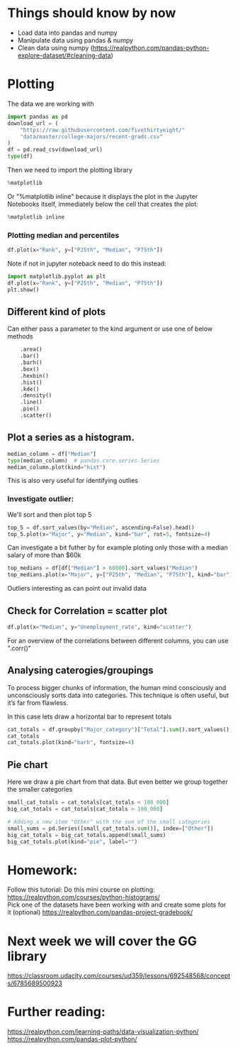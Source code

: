 # Things should know by now
- Load data into pandas and numpy
- Manipulate data using pandas & numpy
- Clean data using numpy (https://realpython.com/pandas-python-explore-dataset/#cleaning-data)


# Plotting


The data we are working with

```python
import pandas as pd
download_url = (
    "https://raw.githubusercontent.com/fivethirtyeight/"
    "data/master/college-majors/recent-grads.csv"
)
df = pd.read_csv(download_url)
type(df)
```

Then we need to import the plotting library
```python
%matplotlib
```
Or "%matplotlib inline" because it displays the plot in the Jupyter Notebooks itself, immediately below the cell that creates the plot:
```python
%matplotlib inline
```

### Plotting median and percentiles
```python
df.plot(x="Rank", y=["P25th", "Median", "P75th"])
```
Note if not in jupyter noteback need to do this instead:
```python
import matplotlib.pyplot as plt
df.plot(x="Rank", y=["P25th", "Median", "P75th"])
plt.show()
```

## Different kind of plots
Can either pass a parameter to the kind argument or use one of below methods
```python
    .area()
    .bar()
    .barh()
    .box()
    .hexbin()
    .hist()
    .kde()
    .density()
    .line()
    .pie()
    .scatter()
```

## Plot a series as a histogram.
```python
median_column = df["Median"]
type(median_column)  # pandas.core.series.Series
median_column.plot(kind="hist")
```

This is also very useful for identifying outlies

### Investigate outlier:
We'll sort and then plot top 5
```python
top_5 = df.sort_values(by="Median", ascending=False).head()
top_5.plot(x="Major", y="Median", kind="bar", rot=5, fontsize=4)
```

Can investigate a bit futher by for example ploting only those with a median salary of more than $60k
```python
top_medians = df[df["Median"] > 60000].sort_values("Median")
top_medians.plot(x="Major", y=["P25th", "Median", "P75th"], kind="bar")
```

Outliers interesting as can point out invalid data

## Check for Correlation = scatter plot
```python
df.plot(x="Median", y="Unemployment_rate", kind="scatter")
```

For an overview of the correlations between different columns, you can use ".corr()"

## Analysing caterogies/groupings
To process bigger chunks of information, the human mind consciously and unconsciously sorts data into categories. This technique is often useful, but it’s far from flawless.

In this case lets draw a horizontal bar to represent totals
```python
cat_totals = df.groupby("Major_category")["Total"].sum().sort_values()
cat_totals
cat_totals.plot(kind="barh", fontsize=4)
```

## Pie chart
Here we draw a pie chart from that data. But even better we group together the smaller categories
```python
small_cat_totals = cat_totals[cat_totals < 100_000]
big_cat_totals = cat_totals[cat_totals > 100_000]

# Adding a new item "Other" with the sum of the small categories
small_sums = pd.Series([small_cat_totals.sum()], index=["Other"])
big_cat_totals = big_cat_totals.append(small_sums)
big_cat_totals.plot(kind="pie", label="")
```

# Homework:
Follow this tutorial:
Do this mini course on plotting: https://realpython.com/courses/python-histograms/  
Pick one of the datasets have been working with and create some plots for it 
(optional) https://realpython.com/pandas-project-gradebook/

# Next week we will cover the GG library
https://classroom.udacity.com/courses/ud359/lessons/692548568/concepts/6785689500923



# Further reading:
https://realpython.com/learning-paths/data-visualization-python/
https://realpython.com/pandas-plot-python/
